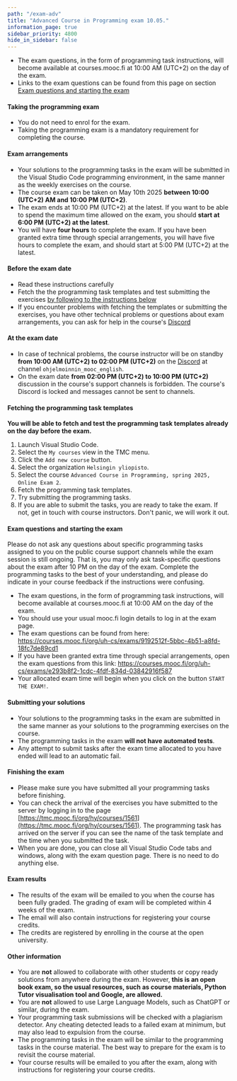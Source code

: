 ```yaml
---
path: "/exam-adv"
title: "Advanced Course in Programming exam 10.05."
information_page: true
sidebar_priority: 4800
hide_in_sidebar: false
---
```


<!--# Advanced Course in Programming-->

* The exam questions, in the form of programming task instructions, will become available at courses.mooc.fi at 10:00 AM (UTC+2) on the day of the exam.
* Links to the exam questions can be found from this page on section [Exam questions and starting the exam](#exam-questions-and-starting-the-exam)

#### Taking the programming exam

* You do not need to enrol for the exam.
* Taking the programming exam is a mandatory requirement for completing the course.

#### Exam arrangements

* Your solutions to the programming tasks in the exam will be submitted in the Visual Studio Code programming environment, in the same manner as the weekly exercises on the course.
* The course exam can be taken on May 10th 2025 **between 10:00 (UTC+2) AM and 10:00 PM (UTC+2)**.
* The exam ends at 10:00 PM (UTC+2) at the latest. If you want to be able to spend the maximum time allowed on the exam, you should **start at 6:00 PM (UTC+2) at the latest**.
* You will have **four hours** to complete the exam. If you have been granted extra time through special arrangements, you will have five hours to complete the exam, and should start at 5:00 PM (UTC+2) at the latest.


#### Before the exam date

* Read these instructions carefully
* Fetch the the programming task templates and test submitting the exercises [by following to the instructions below](#fetching-the-programming-task-templates)
* If you encounter problems with fetching the templates or submitting the exercises, you have other technical problems or questions about exam arrangements, you can ask for help in the course's [Discord](https://study.cs.helsinki.fi/discord/join/ohjelmoinnin_mooc)

#### At the exam date

* In case of technical problems, the course instructor will be on standby **from 10:00 AM (UTC+2) to 02:00 PM (UTC+2)** on the [Discord](https://study.cs.helsinki.fi/discord/join/ohjelmoinnin_mooc) at channel `ohjelmoinnin_mooc_english`.
* On the exam date **from 02:00 PM (UTC+2) to 10:00 PM (UTC+2)** discussion in the course's support channels is forbidden. The course's Discord is locked and messages cannot be sent to channels.

#### Fetching the programming task templates

**You will be able to fetch and test the programming task templates already on the day before the exam.**

1. Launch Visual Studio Code.
2. Select the `My courses` view in the TMC menu.
3. Click the `Add new course` button.
4. Select the organization `Helsingin yliopisto`.
5. Select the course `Advanced Course in Programming, spring 2025, Online Exam 2`.
6. Fetch the programming task templates.
7. Try submitting the programming tasks.
8. If you are able to submit the tasks, you are ready to take the exam. If not, get in touch with course instructors. Don't panic, we will work it out.

#### Exam questions and starting the exam
<notice>
Please do not ask any questions about specific programming tasks assigned to you on the public course support channels while the exam session is still ongoing. That is, you may only ask task-specific questions about the exam after 10 PM on the day of the exam. Complete the programming tasks to the best of your understanding, and please do indicate in your course feedback if the instructions were confusing.
</notice>

* The exam questions, in the form of programming task instructions, will become available at courses.mooc.fi at 10:00 AM on the day of the exam.
* You should use your usual mooc.fi login details to log in at the exam page.
* The exam questions can be found from here: <a href="https://courses.mooc.fi/org/uh-cs/exams/9192512f-5bbc-4b51-a8fd-18fc7de89cd1">https://courses.mooc.fi/org/uh-cs/exams/9192512f-5bbc-4b51-a8fd-18fc7de89cd1</a>
* If you have been granted extra time through special arrangements, open the exam questions from this link: <a href="https://courses.mooc.fi/org/uh-cs/exams/e293b8f2-1cdc-4fdf-834d-03842916f587">https://courses.mooc.fi/org/uh-cs/exams/e293b8f2-1cdc-4fdf-834d-03842916f587</a>
* Your allocated exam time will begin when you click on the button `START THE EXAM!`.

#### Submitting your solutions

* Your solutions to the programming tasks in the exam are submitted in the same manner as your solutions to the programming exercises on the course.
* The programming tasks in the exam **will not have automated tests**.
* Any attempt to submit tasks after the exam time allocated to you have ended will lead to an automatic fail.

#### Finishing the exam

* Please make sure you have submitted all your programming tasks before finishing.
* You can check the arrival of the exercises you have submitted to the server by logging in to the page [https://tmc.mooc.fi/org/hy/courses/1561](https://tmc.mooc.fi/org/hy/courses/1561). The programming task has arrived on the server if you can see the name of the task template and the time when you submitted the task.
* When you are done, you can close all Visual Studio Code tabs and windows, along with the exam question page. There is no need to do anything else.

#### Exam results

* The results of the exam will be emailed to you when the course has been fully graded. The grading of exam will be completed within 4 weeks of the exam.
* The email will also contain instructions for registering your course credits.
* The credits are registered by enrolling in the course at the open university.

#### Other information

* You are **not** allowed to collaborate with other students or copy ready solutions from anywhere during the exam. However, **this is an open book exam, so the usual resources, such as course materials, Python Tutor visualisation tool and Google, are allowed.**
* You are **not** allowed to use Large Language Models, such as ChatGPT or similar, during the exam.
* Your programming task submissions will be checked with a plagiarism detector. Any cheating detected leads to a failed exam at minimum, but may also lead to expulsion from the course.
* The programming tasks in the exam will be similar to the programming tasks in the course material. The best way to prepare for the exam is to revisit the course material.
* Your course results will be emailed to you after the exam, along with instructions for registering your course credits.
